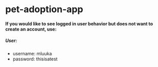 # pet-adoption-app

#### If you would like to see logged in user behavior but does not want to create an account, use:
##### User:
 - username: mluuka   
- password: thisisatest
